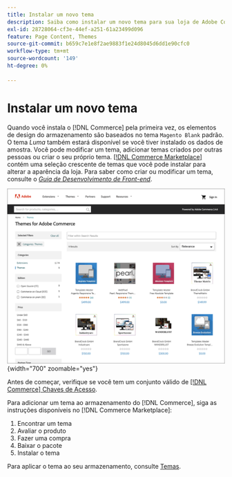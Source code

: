 ```yaml
---
title: Instalar um novo tema
description: Saiba como instalar um novo tema para sua loja de Adobe Commerce ou Magento Open Source.
exl-id: 28728064-cf3e-44ef-a251-61a23499d096
feature: Page Content, Themes
source-git-commit: b659c7e1e8f2ae9883f1e24d8045d6dd1e90cfc0
workflow-type: tm+mt
source-wordcount: '149'
ht-degree: 0%

---
```


# Instalar um novo tema

Quando você instala o [!DNL Commerce] pela primeira vez, os elementos de design do armazenamento são baseados no tema `Magento Blank` padrão. O tema _Luma_ também estará disponível se você tiver instalado os dados de amostra. Você pode modificar um tema, adicionar temas criados por outras pessoas ou criar o seu próprio tema. [[!DNL Commerce Marketplace]](../getting-started/commerce-marketplace.md) contém uma seleção crescente de temas que você pode instalar para alterar a aparência da loja. Para saber como criar ou modificar um tema, consulte o [_Guia de Desenvolvimento de Front-end_](https://developer.adobe.com/commerce/frontend-core/guide/).

![[!DNL Commerce Marketplace]](./assets/marketplace-themes.png){width="700" zoomable="yes"}

Antes de começar, verifique se você tem um conjunto válido de [[!DNL Commerce] Chaves de Acesso](https://experienceleague.adobe.com/docs/commerce-operations/installation-guide/prerequisites/authentication-keys.html).

Para adicionar um tema ao armazenamento do [!DNL Commerce], siga as instruções disponíveis no [!DNL Commerce Marketplace]:

1. Encontrar um tema
1. Avaliar o produto
1. Fazer uma compra
1. Baixar o pacote
1. Instalar o tema

Para aplicar o tema ao seu armazenamento, consulte [Temas](themes.md).
